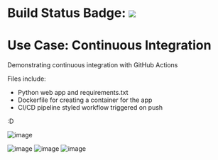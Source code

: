 # Build Status Badge: ![](https://github.com/khanabid20/python-web-app-cicd/workflows/Pipeline/badge.svg)

# Use Case: Continuous Integration
Demonstrating continuous integration with GitHub Actions

Files include:

- Python web app and requirements.txt
- Dockerfile for creating a container for the app
- CI/CD pipeline styled workflow triggered on push

:D


![image](https://user-images.githubusercontent.com/33711981/172795068-e7903943-7335-4cd5-8407-dd9cf2405a8e.png)

![image](https://user-images.githubusercontent.com/33711981/172795966-77232e3a-6807-4f77-bdf6-1e9ad8faaf85.png)
![image](https://user-images.githubusercontent.com/33711981/172795884-c5f8bb5e-6648-4f6f-ad1b-15cc9048bb74.png)
![image](https://user-images.githubusercontent.com/33711981/172796110-a07797ad-e7c5-4323-897d-f2f59fca95fc.png)




